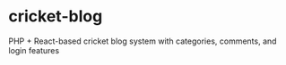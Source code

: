 # cricket-blog
 PHP + React-based cricket blog system with categories, comments, and login features
